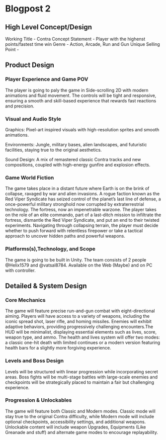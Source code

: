# Blogpost 2

## High Level Concept/Design

Working Title - Contra
Concept Statement - Player with the highenst points/fastest time win
Genre - Action, Arcade, Run and Gun
Unique Selling Point -

## Product Design

### Player Experience and Game POV

The player is going to paly the game in Side-scrolling 2D with modern animations and fluid movement. The controls will be tight and responsive, ensuring a smooth and skill-based experience that rewards fast reactions and precision.

<!-- Replayability: Multiple difficulty levels, unlockable weapons, and speedrun leaderboards. -->

### Visual and Audio Style

Graphics: Pixel-art inspired visuals with high-resolution sprites and smooth animations.

Environments: Jungle, military bases, alien landscapes, and futuristic facilities, staying true to the original aesthetics.

Sound Design: A mix of remastered classic Contra tracks and new compositions, coupled with high-energy gunfire and explosion effects.

### Game World Fiction

The game takes place in a distant future where Earth is on the brink of collapse, ravaged by war and alien invasions. A rogue faction known as the Red Viper Syndicate has seized control of the planet’s last line of defense, a once-powerful military stronghold now corrupted by extraterrestrial technology. The fortress, now an impenetrable warzone.
The player takes on the role of an elite commando, part of a last-ditch mission to infiltrate the fortress, dismantle the Red Viper Syndicate, and put an end to their twisted experiments. Navigating through collapsing terrain, the player must decide whether to push forward with relentless firepower or take a tactical approach to uncover hidden paths and powerful weapons.

### Platforms(s),Technology, and Scope

The game is going to be built in Unity. The team consists of 2 people @Helix1579 and @vatsal8784. Available on the Web (Maybe) and on PC with controller.

## Detailed & System Design

### Core Mechanics

The game will feature precise run-and-gun combat with eight-directional aiming. Players will have access to a variety of weapons, including the iconic spread shot, laser rifle, and homing missiles. Enemies will exhibit adaptive behaviors, providing progressively challenging encounters.The HUD will be minimalist, displaying essential elements such as lives, score, weapon type, and ammo. The health and lives system will offer two modes: a classic one-hit death with limited continues or a modern version featuring health bars for a slightly more forgiving experience.

### Levels and Boss Design

Levels will be structured with linear progression while incorporating secret areas. Boss fights will be multi-stage battles with large-scale enemies and checkpoints will be strategically placed to maintain a fair but challenging experience.

### Progression & Unlockables

The game will feature both Classic and Modern modes. Classic mode will stay true to the original Contra difficulty, while Modern mode will include optional checkpoints, accessibility settings, and additional weapons. Unlockable content will include weapon Upgrades, Equipments (Like Greanade and stuff) and alternate game modes to encourage replayability.
